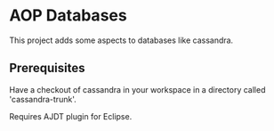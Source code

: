 AOP Databases
=============

This project adds some aspects to databases like cassandra.

Prerequisites
-------------

Have a checkout of cassandra in your workspace in a directory called 'cassandra-trunk'.

Requires AJDT plugin for Eclipse.
